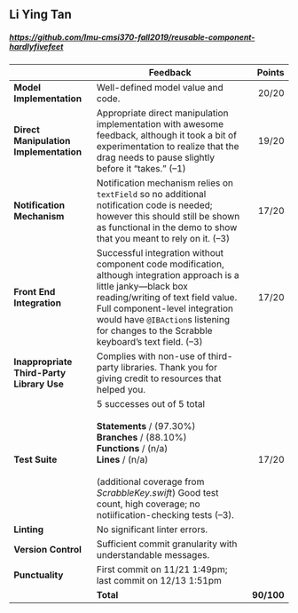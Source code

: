 

## Li Ying Tan

##### https://github.com/lmu-cmsi370-fall2019/reusable-component-hardlyfivefeet

| | Feedback | Points |
| --- | --- | ---: |
| **Model Implementation** | Well-defined model value and code. | 20/20 |
| **Direct Manipulation Implementation** | Appropriate direct manipulation implementation with awesome feedback, although it took a bit of experimentation to realize that the drag needs to pause slightly before it “takes.” (–1) | 19/20 |
| **Notification Mechanism** | Notification mechanism relies on `textField` so no additional notification code is needed; however this should still be shown as functional in the demo to show that you meant to rely on it. (–3) | 17/20 |
| **Front End Integration** | Successful integration without component code modification, although integration approach is a little janky—black box reading/writing of text field value. Full component-level integration would have `@IBAction`s listening for changes to the Scrabble keyboard’s text field. (–3) | 17/20 |
| **Inappropriate Third-Party Library Use** | Complies with non-use of third-party libraries. Thank you for giving credit to resources that helped you. |  |
| **Test Suite** | 5 successes out of 5 total<br><br>**Statements** / (97.30%)<br>**Branches** / (88.10%)<br>**Functions** / (n/a)<br>**Lines** / (n/a)<br><br>(additional coverage from _ScrabbleKey.swift_) Good test count, high coverage; no notiification-checking tests (–3). | 17/20 |
| **Linting** | No significant linter errors. |  |
| **Version Control** | Sufficient commit granularity with understandable messages. |  |
| **Punctuality** | First commit on 11/21 1:49pm; last commit on 12/13 1:51pm |  |
|  | **Total** | **90/100** |
